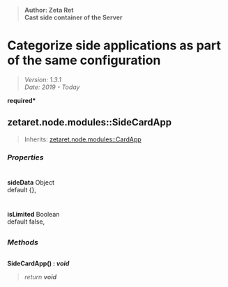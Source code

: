 > __Author: Zeta Ret__  
> __Cast side container of the Server__  
# Categorize side applications as part of the same configuration  
> *Version: 1.3.1*  
> *Date: 2019 - Today*  

__required*__

## zetaret.node.modules::SideCardApp  
> Inherits: [zetaret.node.modules::CardApp](CardApp.md)  

### *Properties*  

#  
__sideData__ Object  
default {},   

#  
__isLimited__ Boolean  
default false,   


##  
### *Methods*  

##  
__SideCardApp() : *void*__  
  
> *return __void__*  

